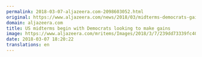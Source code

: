 ```yaml
---
permalink: 2018-03-07-aljazeera.com-2098603052.html
original: https://www.aljazeera.com/news/2018/03/midterms-democrats-gains-180307141749241.html
domain: aljazeera.com
title: US midterms begin with Democrats looking to make gains
image: https://www.aljazeera.com/mritems/Images/2018/3/7/239dd73339fc40aaa333ba799507334c_18.jpg
date: 2018-03-07 18:20:22
translations: en
---
```


